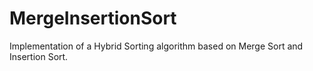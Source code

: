 # MergeInsertionSort
Implementation of a Hybrid Sorting algorithm based on Merge Sort and Insertion Sort. 
